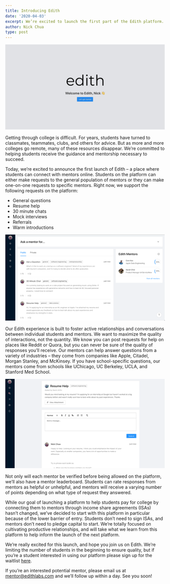 ```yaml
---
title: Introducing Edith
date: '2020-04-03'
excerpt: We’re excited to launch the first part of the Edith platform. This post talks about what we’re launching, why we’re launching, and how we can help you.
author: Nick Chua
type: post
---
```

![](./welcome3.png)

Getting through college is difficult. For years, students have turned to classmates, teammates, clubs, and others for advice. But as more and more colleges go remote, many of these resources disappear. We’re committed to helping students receive the guidance and mentorship necessary to succeed.

Today, we’re excited to announce the first launch of Edith – a place where students can connect with mentors online. Students on the platform can either make requests to the general population of mentors or they can make one-on-one requests to specific mentors. Right now, we support the following requests on the platform:

* General questions
* Resume help
* 30 minute chats
* Mock interviews
* Referrals
* Warm introductions

![](./home2.png)

Our Edith experience is built to foster active relationships and conversations between individual students and mentors. We want to maximize the quality of interactions, not the quantity. We know you can post requests for help on places like Reddit or Quora, but you can never be sure of the quality of responses you’ll receive. Our mentors can help answer questions from a variety of industries – they come from companies like Apple, Citadel, Morgan Stanley, and McKinsey. If you have school-specific questions, our mentors come from schools like UChicago, UC Berkeley, UCLA, and Stanford Med School.

![](./interaction.png)

Not only will each mentor be verified before being allowed on the platform, we’ll also have a mentor leaderboard. Students can rate responses from mentors as helpful or unhelpful, and mentors will receive a varying number of points depending on what type of request they answered.

While our goal of launching a platform to help students pay for college by connecting them to mentors through income share agreements (ISAs) hasn’t changed, we’ve decided to start with this platform in particular because of the lower barrier of entry. Students don’t need to sign ISAs, and mentors don’t need to pledge capital to start. We’re totally focused on cultivating productive relationships, and will take what we learn from this platform to help inform the launch of the next platform.

We’re really excited for this launch, and hope you join us on Edith. We’re limiting the number of students in the beginning to ensure quality, but if you’re a student interested in using our platform please sign up for the waitlist [here](/waitlist).

If you’re an interested potential mentor, please email us at [mentor@edithlabs.com](mailto:mentor@edithlabs.com) and we’ll follow up within a day. See you soon!


